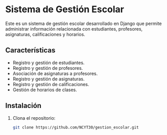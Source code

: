 # Sistema de Gestión Escolar

Este es un sistema de gestión escolar desarrollado en Django que permite administrar información relacionada con estudiantes, profesores, asignaturas, calificaciones y horarios.

## Características

- Registro y gestión de estudiantes.
- Registro y gestión de profesores.
- Asociación de asignaturas a profesores.
- Registro y gestión de asignaturas.
- Registro y gestión de calificaciones.
- Gestión de horarios de clases.

## Instalación

1. Clona el repositorio:

   ```bash
   git clone https://github.com/NCYT30/gestion_escolar.git
